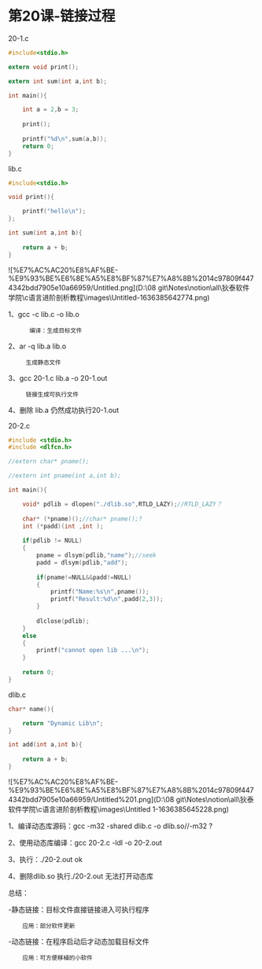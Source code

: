# 第20课-链接过程

20-1.c

```c
#include<stdio.h>

extern void print();

extern int sum(int a,int b);

int main(){

	int a = 2,b = 3;
	
	print();
	
	printf("%d\n",sum(a,b));
	return 0;
}
```

lib.c

```c
#include<stdio.h>

void print(){

	printf("hello\n");
};

int sum(int a,int b){
	
	return a + b;
}
```

![%E7%AC%AC20%E8%AF%BE-%E9%93%BE%E6%8E%A5%E8%BF%87%E7%A8%8B%2014c97809f4474342bdd7905e10a66959/Untitled.png](D:\08 git\Notes\notion\all\狄泰软件学院\c语言进阶剖析教程\images\Untitled-1636385642774.png)

1、gcc -c lib.c -o lib.o

          编译：生成目标文件

2、ar -q lib.a lib.o

         生成静态文件

3、gcc 20-1.c lib.a -o 20-1.out

         链接生成可执行文件

4、删除 lib.a  仍然成功执行20-1.out

20-2.c

```c
#include <stdio.h>
#include <dlfcn.h>

//extern char* pname();

//extern int pname(int a,int b);

int main(){

	void* pdlib = dlopen("./dlib.so",RTLD_LAZY);//RTLD_LAZY？
	
	char* (*pname)();//char* pname();?
	int (*padd)(int ,int );
	
	if(pdlib != NULL)
	{
		pname = dlsym(pdlib,"name");//seek
		padd = dlsym(pdlib,"add");		
		
		if(pname!=NULL&&padd!=NULL)
		{
			printf("Name:%s\n",pname());
			printf("Result:%d\n",padd(2,3));
		}
		
		dlclose(pdlib);	
	}
	else
	{
		printf("cannot open lib ...\n");
	}
	
	return 0;
}
```

dlib.c

```c
char* name(){

	return "Dynamic Lib\n";
}

int add(int a,int b){
	
	return a + b;
}
```

![%E7%AC%AC20%E8%AF%BE-%E9%93%BE%E6%8E%A5%E8%BF%87%E7%A8%8B%2014c97809f4474342bdd7905e10a66959/Untitled%201.png](D:\08 git\Notes\notion\all\狄泰软件学院\c语言进阶剖析教程\images\Untitled 1-1636385645228.png)

1、编译动态库源码：gcc -m32 -shared dlib.c -o dlib.so//-m32 ?

2、使用动态库编译：gcc  20-2.c -ldl -o 20-2.out

3、执行：./20-2.out    ok

4、删除dlib.so     执行./20-2.out    无法打开动态库

总结：

-静态链接：目标文件直接链接进入可执行程序

        应用：部分软件更新

-动态链接：在程序启动后才动态加载目标文件

        应用：可方便移植的小软件